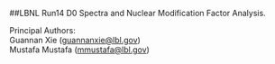 ##LBNL Run14 D0 Spectra and Nuclear Modification Factor Analysis.  
  
Principal Authors:  
	Guannan Xie (guannanxie@lbl.gov)  
	Mustafa Mustafa (mmustafa@lbl.gov)  
